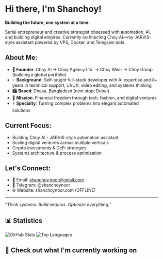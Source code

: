 # Hi there, I'm Shanchoy!

**Building the future, one system at a time.**

Serial entrepreneur and creative strategist obsessed with automation, AI, and building digital empires. Currently architecting Choy AI—my JARVIS-style assistant powered by VPS, Docker, and Telegram bots.

## **About Me:**
* 🚀 **Founder**: Choy AI → Choy Agency Ltd. → Choy Wear → Choy Group (building a global portfolio)
* 💡 **Background**: Self-taught full-stack developer with AI expertise and 8+ years in technical support, UI/UX, video editing, and systems thinking
* 🏙️ **Based**: Dhaka, Bangladesh (next stop: Dubai)
* 🎯 **Mission**: Financial freedom through tech, fashion, and digital ventures
* ⚡ **Specialty**: Turning complex problems into elegant automated solutions

## **Current Focus:**
* Building Choy AI - JARVIS-style automation assistant
* Scaling digital ventures across multiple verticals
* Crypto investments & DeFi strategies
* Systems architecture & process optimization

## **Let's Connect:**
* 📧 Email: shanchoy.noor@gmail.com
* 💬 Telegram: @shanchoynoor
* 🌐 Website: shanchoynoor.com (OFFLINE)

---
*"Think systems. Build empires. Optimize everything."*


## **📊 Statistics**
![GitHub Stats](https://github-readme-stats.vercel.app/api?username=shanchoynoor&show_icons=true&theme=dark)
![Top Languages](https://github-readme-stats.vercel.app/api/top-langs/?username=shanchoynoor&layout=compact&theme=dark)

## **👷 Check out what I'm currently working on**
<!--START_SECTION:activity-->
<!--END_SECTION:activity-->
          

